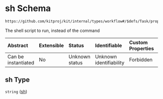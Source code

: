# sh Schema

```txt
https://github.com/kitproj/kit/internal/types/workflow#/$defs/Task/properties/sh
```

The shell script to run, instead of the command

| Abstract            | Extensible | Status         | Identifiable            | Custom Properties | Additional Properties | Access Restrictions | Defined In                                                                      |
| :------------------ | :--------- | :------------- | :---------------------- | :---------------- | :-------------------- | :------------------ | :------------------------------------------------------------------------------ |
| Can be instantiated | No         | Unknown status | Unknown identifiability | Forbidden         | Allowed               | none                | [workflow.schema.json\*](../../out/workflow.schema.json "open original schema") |

## sh Type

`string` ([sh](workflow-defs-task-properties-sh.md))
